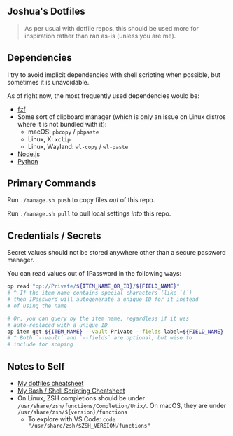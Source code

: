 ## Joshua's Dotfiles

>  As per usual with dotfile repos, this should be used more for inspiration rather than ran as-is (unless you are me).

## Dependencies

I try to avoid implicit dependencies with shell scripting when possible, but sometimes it is unavoidable.

As of right now, the most frequently used dependencies would be:

- [fzf](https://github.com/junegunn/fzf)
- Some sort of clipboard manager (which is only an issue on Linux distros where it is not bundled with it):
	- macOS: `pbcopy` / `pbpaste`
	- Linux, X: `xclip`
	- Linux, Wayland: `wl-copy` / `wl-paste`
- [Node.js](https://nodejs.org/en)
- [Python](https://www.python.org/)

## Primary Commands

Run `./manage.sh push` to copy files _out_ of this repo.

Run `./manage.sh pull` to pull local settings _into_ this repo.

## Credentials / Secrets

Secret values should not be stored anywhere other than a secure password manager.

You can read values out of 1Password in the following ways:

```bash
op read "op://Private/${ITEM_NAME_OR_ID}/${FIELD_NAME}"
# ^ If the item name contains special characters (like `(`)
# then 1Password will autogenerate a unique ID for it instead
# of using the name

# Or, you can query by the item name, regardless if it was
# auto-replaced with a unique ID
op item get ${ITEM_NAME} --vault Private --fields label=${FIELD_NAME}
# ^ Both `--vault` and `--fields` are optional, but wise to
# include for scoping
```

## Notes to Self

- [My dotfiles cheatsheet](https://docs.joshuatz.com/cheatsheets/dotfiles/)
- [My Bash / Shell Scripting Cheatsheet](https://docs.joshuatz.com/cheatsheets/bash-and-shell/)
- On Linux, ZSH completions should be under `/usr/share/zsh/functions/Completion/Unix/`. On macOS, they are under `/usr/share/zsh/${version}/functions`
	- To explore with VS Code: `code "/usr/share/zsh/$ZSH_VERSION/functions"`
